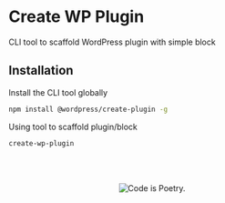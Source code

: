 # Create WP Plugin

CLI tool to scaffold WordPress plugin with simple block

## Installation

Install the CLI tool globally

```bash
npm install @wordpress/create-plugin -g
```

Using tool to scaffold plugin/block

```bash
create-wp-plugin
```

<br/><br/><p align="center"><img src="https://s.w.org/style/images/codeispoetry.png?1" alt="Code is Poetry." /></p>

